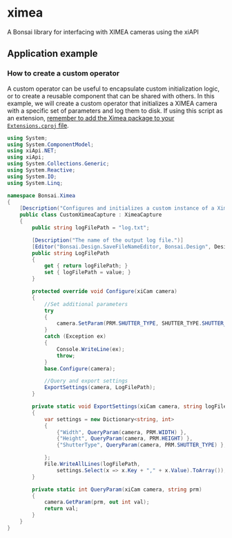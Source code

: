 # ximea
A Bonsai library for interfacing with XIMEA cameras using the xiAPI


## Application example

### How to create a custom operator

A custom operator can be useful to encapsulate custom initialization logic, or to create a reusable component that can be shared with others. In this example, we will create a custom operator that initializes a XIMEA camera with a specific set of parameters and log them to disk. If using this script as an extension, [remember to add the Ximea package to your `Extensions.cproj` file](https://bonsai-rx.org/docs/articles/scripting-extensions.html).

```csharp
using System;
using System.ComponentModel;
using xiApi.NET;
using xiApi;
using System.Collections.Generic;
using System.Reactive;
using System.IO;
using System.Linq;

namespace Bonsai.Ximea
{
    [Description("Configures and initializes a custom instance of a XimeaCapture operator. It will set/get the specified settings and dump to a log file.")]
    public class CustomXimeaCapture : XimeaCapture
    {
        public string logFilePath = "log.txt";

        [Description("The name of the output log file.")]
        [Editor("Bonsai.Design.SaveFileNameEditor, Bonsai.Design", DesignTypes.UITypeEditor)]
        public string LogFilePath
        {
            get { return logFilePath; }
            set { logFilePath = value; }
        }

        protected override void Configure(xiCam camera)
        {
            //Set additional parameters
            try
            {
                camera.SetParam(PRM.SHUTTER_TYPE, SHUTTER_TYPE.SHUTTER_GLOBAL);
            }
            catch (Exception ex)
            {
                Console.WriteLine(ex);
                throw;
            }
            base.Configure(camera);

            //Query and export settings
            ExportSettings(camera, LogFilePath);
        }

        private static void ExportSettings(xiCam camera, string logFilePath)
        {
            var settings = new Dictionary<string, int>
            {
                {"Width", QueryParam(camera, PRM.WIDTH) },
                {"Height", QueryParam(camera, PRM.HEIGHT) },
                {"ShutterType", QueryParam(camera, PRM.SHUTTER_TYPE) },

            };
            File.WriteAllLines(logFilePath,
                settings.Select(x => x.Key + "," + x.Value).ToArray());
        }

        private static int QueryParam(xiCam camera, string prm)
        {
            camera.GetParam(prm, out int val);
            return val;
        }
    }
}
```